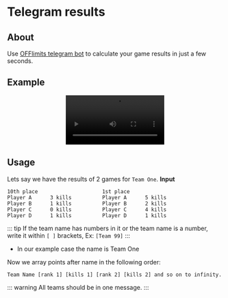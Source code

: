 # Telegram results

## About

Use [OFFlimits telegram bot](https://t.me/OFFlimits_bot) to calculate your game results in just a few seconds.

<YandexAD blockId='R-A-8300744-3'></YandexAD>

## Example

<div style="display:flex;justify-content:center;margin-top:15px">
<video style="max-width:230px" controls autoplay loop>
  <source src="https://firebasestorage.googleapis.com/v0/b/offlimits-bot.appspot.com/o/dashboard%2Fvideos%2Ftelegram-results.mp4?alt=media" type="video/mp4">
  Your browser does not support the video tag.
</video>
</div>

## Usage

Lets say we have the results of 2 games for `Team One`.
**Input**

```txt:no-line-numbers
10th place                     1st place
Player A      3 kills          Player A      5 kills
Player B      1 kills          Player B      2 kills
Player C      0 kills          Player C      4 kills
Player D      1 kills          Player D      1 kills
```

::: tip
If the team name has numbers in it or the team name is a number, write it within `[ ]` brackets, Ex: `[Team 99]`
:::

- In our example case the name is Team One

Now we array points after name in the following order:

`Team Name [rank 1] [kills 1] [rank 2] [kills 2] and so on to infinity.`

::: warning
All teams should be in one message.
:::
